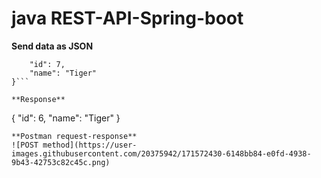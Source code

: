 # java REST-API-Spring-boot
**Send data as JSON**
```{
    "id": 7,
    "name": "Tiger"
}```

**Response**
```
{
    "id": 6,
    "name": "Tiger"
}
```
**Postman request-response**
![POST method](https://user-images.githubusercontent.com/20375942/171572430-6148bb84-e0fd-4938-9b43-42753c82c45c.png)


